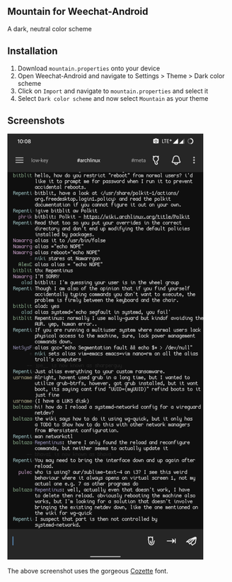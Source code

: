 <h2>Mountain for Weechat-Android</h2>

<p>A dark, neutral color scheme</p>

## Installation
1. Download `mountain.properties` onto your device
2. Open Weechat-Android and navigate to Settings > Theme > Dark color scheme
3. Click on `Import` and navigate to `mountain.properties` and select it
4. Select `Dark color scheme` and now select `Mountain` as your theme

## Screenshots
<a href="/img/weechat-android.png"><img src="/img/weechat-android.png" height="960px"></a>

The above screenshot uses the gorgeous [Cozette](https://github.com/slavfox/Cozette) font. 
